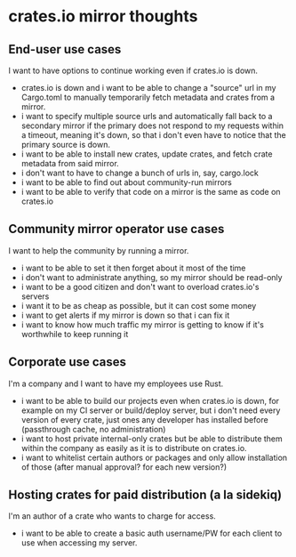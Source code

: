 # crates.io mirror thoughts

## End-user use cases

I want to have options to continue working even if crates.io is down.

- crates.io is down and i want to be able to change a "source" url in my Cargo.toml to manually temporarily fetch metadata and crates from a mirror.
- i want to specify multiple source urls and automatically fall back to a secondary mirror if the primary does not respond to my requests within a timeout, meaning it's down, so that i don't even have to notice that the primary source is down.
- i want to be able to install new crates, update crates, and fetch crate metadata from said mirror.
- i don't want to have to change a bunch of urls in, say, cargo.lock
- i want to be able to find out about community-run mirrors
- i want to be able to verify that code on a mirror is the same as code on crates.io

## Community mirror operator use cases

I want to help the community by running a mirror.

- i want to be able to set it then forget about it most of the time
- i don't want to administrate anything, so my mirror should be read-only
- i want to be a good citizen and don't want to overload crates.io's servers
- i want it to be as cheap as possible, but it can cost some money
- i want to get alerts if my mirror is down so that i can fix it
- i want to know how much traffic my mirror is getting to know if it's worthwhile to keep running it

## Corporate use cases

I'm a company and I want to have my employees use Rust.

- i want to be able to build our projects even when crates.io is down, for example on my CI server or build/deploy server, but i don't need every version of every crate, just ones any developer has installed before (passthrough cache, no administration)
- i want to host private internal-only crates but be able to distribute them within the company as easily as it is to distribute on crates.io.
- i want to whitelist certain authors or packages and only allow installation of those (after manual approval? for each new version?)

## Hosting crates for paid distribution (a la sidekiq)

I'm an author of a crate who wants to charge for access.

- i want to be able to create a basic auth username/PW for each client to use when accessing my server.
